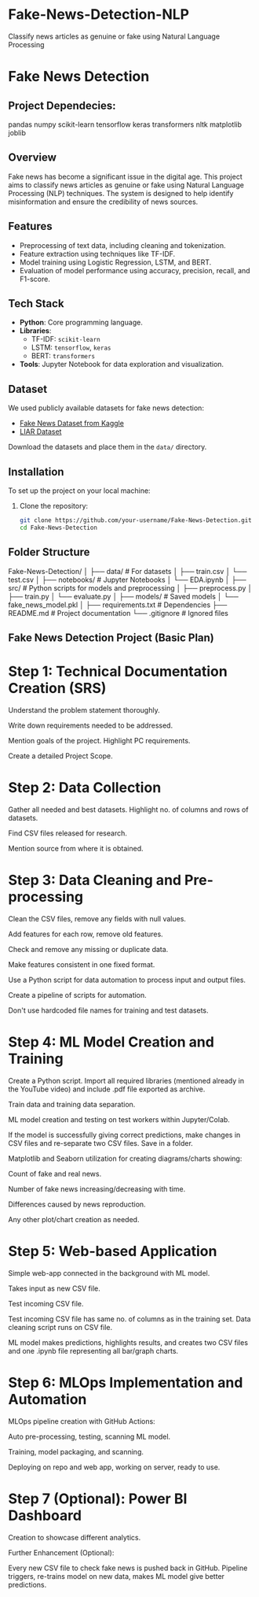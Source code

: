 # Fake-News-Detection-NLP
Classify news articles as genuine or fake using Natural Language Processing
# Fake News Detection
## Project Dependecies:
pandas
numpy
scikit-learn
tensorflow
keras
transformers
nltk
matplotlib
joblib

## Overview
Fake news has become a significant issue in the digital age. This project aims to classify news articles as genuine or fake using Natural Language Processing (NLP) techniques. The system is designed to help identify misinformation and ensure the credibility of news sources.

## Features
- Preprocessing of text data, including cleaning and tokenization.
- Feature extraction using techniques like TF-IDF.
- Model training using Logistic Regression, LSTM, and BERT.
- Evaluation of model performance using accuracy, precision, recall, and F1-score.

## Tech Stack
- **Python**: Core programming language.
- **Libraries**: 
  - TF-IDF: `scikit-learn`
  - LSTM: `tensorflow`, `keras`
  - BERT: `transformers`
- **Tools**: Jupyter Notebook for data exploration and visualization.

## Dataset
We used publicly available datasets for fake news detection:
- [Fake News Dataset from Kaggle](https://www.kaggle.com/c/fake-news/data)
- [LIAR Dataset](https://www.cs.ucsb.edu/~william/data/liar_dataset.zip)

Download the datasets and place them in the `data/` directory.

## Installation
To set up the project on your local machine:

1. Clone the repository:
   ```bash
   git clone https://github.com/your-username/Fake-News-Detection.git
   cd Fake-News-Detection

## Folder Structure
Fake-News-Detection/
│
├── data/                  # For datasets
│   ├── train.csv
│   └── test.csv
│
├── notebooks/             # Jupyter Notebooks
│   └── EDA.ipynb
│
├── src/                   # Python scripts for models and preprocessing
│   ├── preprocess.py
│   ├── train.py
│   └── evaluate.py
│
├── models/                # Saved models
│   └── fake_news_model.pkl
│
├── requirements.txt       # Dependencies
├── README.md              # Project documentation
└── .gitignore             # Ignored files

## Fake News Detection Project (Basic Plan)
# Step 1: Technical Documentation Creation (SRS)

Understand the problem statement thoroughly.

Write down requirements needed to be addressed.

Mention goals of the project. Highlight PC requirements.

Create a detailed Project Scope.

# Step 2: Data Collection

Gather all needed and best datasets. Highlight no. of columns and rows of datasets.

Find CSV files released for research.

Mention source from where it is obtained.

# Step 3: Data Cleaning and Pre-processing

Clean the CSV files, remove any fields with null values.

Add features for each row, remove old features.

Check and remove any missing or duplicate data.

Make features consistent in one fixed format.

Use a Python script for data automation to process input and output files.

Create a pipeline of scripts for automation.

Don't use hardcoded file names for training and test datasets.

# Step 4: ML Model Creation and Training

Create a Python script. Import all required libraries (mentioned already in the YouTube video) and include .pdf file exported as archive.

Train data and training data separation.

ML model creation and testing on test workers within Jupyter/Colab.

If the model is successfully giving correct predictions, make changes in CSV files and re-separate two CSV files. Save in a folder.

Matplotlib and Seaborn utilization for creating diagrams/charts showing:

Count of fake and real news.

Number of fake news increasing/decreasing with time.

Differences caused by news reproduction.

Any other plot/chart creation as needed.

# Step 5: Web-based Application

Simple web-app connected in the background with ML model.

Takes input as new CSV file.

Test incoming CSV file.

Test incoming CSV file has same no. of columns as in the training set. Data cleaning script runs on CSV file.

ML model makes predictions, highlights results, and creates two CSV files and one .ipynb file representing all bar/graph charts.

# Step 6: MLOps Implementation and Automation

MLOps pipeline creation with GitHub Actions:

Auto pre-processing, testing, scanning ML model.

Training, model packaging, and scanning.


Deploying on repo and web app, working on server, ready to use.

# Step 7 (Optional): Power BI Dashboard

Creation to showcase different analytics.

Further Enhancement (Optional):

Every new CSV file to check fake news is pushed back in GitHub. Pipeline triggers, re-trains model on new data, makes ML model give better predictions.
